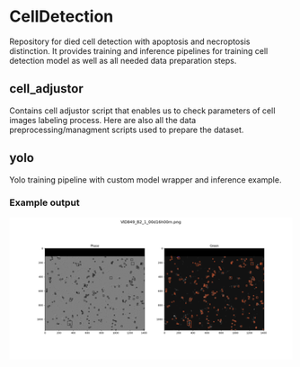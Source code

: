 # CellDetection
Repository for died cell detection with apoptosis and necroptosis distinction. It provides training and inference pipelines for training cell detection model as well as all needed data preparation steps.

## cell_adjustor
Contains cell adjustor script that enables us to check parameters of cell images labeling process.
Here are also all the data preprocessing/managment scripts used to prepare the dataset.

## yolo
Yolo training pipeline with custom model wrapper and inference example.
### Example output
![example1](docs/cell_example.png)
